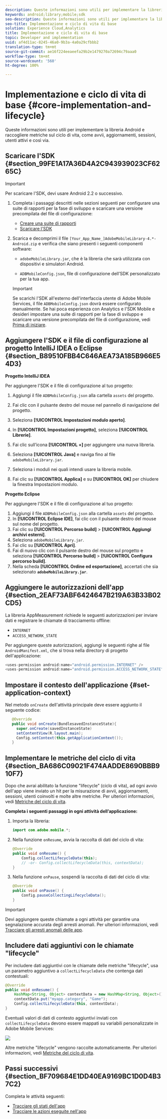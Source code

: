 ```yaml
---
description: Queste informazioni sono utili per implementare la libreria Android e raccogliere metriche sul ciclo di vita, come avvii, aggiornamenti, sessioni, utenti attivi e così via.
keywords: android;library;mobile;sdk
seo-description: Queste informazioni sono utili per implementare la libreria Android e raccogliere metriche sul ciclo di vita, come avvii, aggiornamenti, sessioni, utenti attivi e così via.
seo-title: Implementazione e ciclo di vita di base
solution: Experience Cloud,Analytics
title: Implementazione e ciclo di vita di base
topic: Developer and implementation
uuid: af4d11ac-8245-46a0-9b3a-4a0a29cfbbb2
translation-type: tm+mt
source-git-commit: ae16f224eeaeefa29b2e1479270a72694c79aaa0
workflow-type: tm+mt
source-wordcount: '560'
ht-degree: 100%

---
```



# Implementazione e ciclo di vita di base {#core-implementation-and-lifecycle}

Queste informazioni sono utili per implementare la libreria Android e raccogliere metriche sul ciclo di vita, come avvii, aggiornamenti, sessioni, utenti attivi e così via.

## Scaricare l&#39;SDK {#section_99FE1A17A36D4A2C943939023CF6265C}

>[!IMPORTANT]
>
>Per scaricare l&#39;SDK, devi usare Android 2.2 o successivo.

1. Completa i passaggi descritti nelle sezioni seguenti per configurare una suite di rapporti per la fase di sviluppo e scaricare una versione precompilata del file di configurazione:

   * [Creare una suite di rapporti](/help/android/getting-started/requirements.md)
   * [Scaricare l&#39;SDK](/help/android/getting-started/requirements.md)

1. Scarica e decomprimi il file `[Your_App_Name_]AdobeMobileLibrary-4.*-Android.zip` e verifica che siano presenti i seguenti componenti software:

   * `adobeMobileLibrary.jar`, che è la libreria che sarà utilizzata con dispositivi e simulatori Android.

   * `ADBMobileConfig.json`, file di configurazione dell’SDK personalizzato per la tua app.
   >[!IMPORTANT]
   >
   >Se scarichi l&#39;SDK all&#39;esterno dell&#39;interfaccia utente di Adobe Mobile Services, il file `ADBMobileConfig.json` dovrà essere configurato manualmente. Se hai poca esperienza con Analytics e l&#39;SDK Mobile e desideri impostare una suite di rapporti per la fase di sviluppo e scaricare una versione precompilata del file di configurazione, vedi [Prima di iniziare](/help/android/getting-started/requirements.md).

## Aggiungere l&#39;SDK e il file di configurazione al progetto IntelliJ IDEA o Eclipse {#section_B89510FBB4C646AEA73A185B966E54D3}

**Progetto IntelliJ IDEA**

Per aggiungere l&#39;SDK e il file di configurazione al tuo progetto:

1. Aggiungi il file `ADBMobileConfig.json` alla cartella `assets` del progetto.

1. Fai clic con il pulsante destro del mouse nel pannello di navigazione del progetto.
1. Seleziona **[!UICONTROL Impostazioni modulo aperto]**.
1. In **[!UICONTROL Impostazioni progetto]**, seleziona **[!UICONTROL Librerie]**.
1. Fai clic sull’icona **[!UICONTROL +]** per aggiungere una nuova libreria.
1. Seleziona **[!UICONTROL Java]** e naviga fino al file `adobeMobileLibrary.jar`.
1. Seleziona i moduli nei quali intendi usare la libreria mobile.
1. Fai clic su **[!UICONTROL Applica]** e su **[!UICONTROL OK]** per chiudere la finestra Impostazioni modulo.

**Progetto Eclipse**

Per aggiungere l&#39;SDK e il file di configurazione al tuo progetto:

1. Aggiungi il file `ADBMobileConfig.json` alla cartella `assets` del progetto.
1. In **[!UICONTROL Eclipse IDE]**, fai clic con il pulsante destro del mouse sul nome del progetto.
1. Fai clic su **[!UICONTROL Percorso build]** > **[!UICONTROL Aggiungi archivi esterni]**.
1. Seleziona `adobeMobileLibrary.jar`.
1. Fai clic su **[!UICONTROL Apri]**.
1. Fai di nuovo clic con il pulsante destro del mouse sul progetto e seleziona **[!UICONTROL Percorso build]** > **[!UICONTROL Configura percorso build]**.
1. Nella scheda **[!UICONTROL Ordine ed esportazione]**, accertati che sia selezionato **`adobeMobileLibrary.jar`**.

## Aggiungere le autorizzazioni dell&#39;app {#section_2EAF73ABF6424647B219A63B33B02CD5}

La libreria AppMeasurement richiede le seguenti autorizzazioni per inviare dati e registrare le chiamate di tracciamento offline:

* `INTERNET`
* `ACCESS_NETWORK_STATE`

Per aggiungere queste autorizzazioni, aggiungi le seguenti righe al file `AndroidManifest.xml`, che si trova nella directory di progetto dell&#39;applicazione:

```java
<uses-permission android:name="android.permission.INTERNET" /> 
<uses-permission android:name="android.permission.ACCESS_NETWORK_STATE" />
```

## Impostare il contesto dell&#39;applicazione {#set-application-context}

Nel metodo `onCreate` dell&#39;attività principale deve essere aggiunto il seguente codice:

```java
   @Override
   public void onCreate(BundlesavedInstanceState){
     super.onCreate(savedInstanceState)
     setContentView(R.layout.main);
     Config.setContext(this.getApplicationContext());
   }
```

## Implementare le metriche del ciclo di vita {#section_BA686C09021F474AADDE8690BBB910F7}

Dopo che avrai abilitato la funzione &quot;lifecycle&quot; (ciclo di vita), ad ogni avvio dell&#39;app viene inviato un hit per la misurazione di avvii, aggiornamenti, sessioni, utenti coinvolti e molte altre metriche. Per ulteriori informazioni, vedi [Metriche del ciclo di vita](/help/android/metrics.md).

**Completa i seguenti passaggi in ogni attività dell’applicazione:**

1. Importa la libreria:

   ```java
   import com.adobe.mobile.*;
   ```

1. Nella funzione `onResume`, avvia la raccolta di dati del ciclo di vita:

   ```java
   @Override 
   public void onResume() { 
       Config.collectLifecycleData(this); 
       // -or- Config.collectLifecycleData(this, contextData); 
   }
   ```

1. Nella funzione `onPause`, sospendi la raccolta di dati del ciclo di vita:

   ```java
   @Override 
   public void onPause() { 
       Config.pauseCollectingLifecycleData(); 
   }
   ```

>[!IMPORTANT]
>
>Devi aggiungere queste chiamate a ogni attività per garantire una segnalazione accurata degli arresti anomali. Per ulteriori informazioni, vedi [Tracciare gli arresti anomali delle app](/help/android/analytics-main/crashes.md).

## Includere dati aggiuntivi con le chiamate &quot;lifecycle&quot;

Per includere dati aggiuntivi con le chiamate delle metriche &quot;lifecycle&quot;, usa un parametro aggiuntivo a `collectLifecycleData` che contenga dati contestuali:

```java
@Override 
public void onResume() {
    HashMap<String, Object> contextData = new HashMap<String, Object>(); 
    contextData.put("myapp.category", "Game"); 
    Config.collectLifecycleData(this, contextData); 
}
```

Eventuali valori di dati di contesto aggiuntivi inviati con `collectLifecycleData` devono essere mappati su variabili personalizzate in Adobe Mobile Services:

![](assets/map-variable-lifecycle.png)

Altre metriche &quot;lifecycle&quot; vengono raccolte automaticamente. Per ulteriori informazioni, vedi [Metriche del ciclo di vita](/help/android/metrics.md).

## Passi successivi {#section_BF709684E1DD40EA9169BC1D0D4B37C2}

Completa le attività seguenti:

* [Tracciare gli stati dell&#39;app](/help/android/analytics-main/states.md)
* [Tracciare le azioni eseguite nell&#39;app](/help/android/analytics-main/actions.md)

